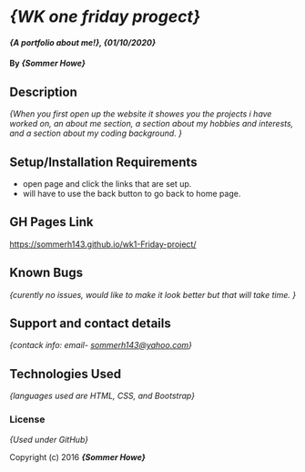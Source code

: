 # _{WK one friday progect}_

#### _{A portfolio about me!}, {01/10/2020}_

#### By _**{Sommer Howe}**_

## Description

_{When you first open up the website it showes you the projects i have worked on, an about me section, a section about my hobbies and interests, and a section about my coding background. }_

## Setup/Installation Requirements

* open page and click the links that are set up.
* will  have to use the back button to go back to home page.

## GH Pages Link
https://sommerh143.github.io/wk1-Friday-project/

## Known Bugs

_{curently no issues, would like to make it look better but that will take time. }_

## Support and contact details

_{contack info: email- sommerh143@yahoo.com}_

## Technologies Used

_{languages used are HTML, CSS, and Bootstrap}_

### License

*{Used under GitHub}*

Copyright (c) 2016 **_{Sommer Howe}_**